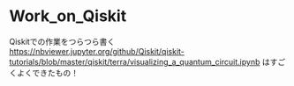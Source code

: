 # Work_on_Qiskit
Qiskitでの作業をつらつら書く
https://nbviewer.jupyter.org/github/Qiskit/qiskit-tutorials/blob/master/qiskit/terra/visualizing_a_quantum_circuit.ipynb
はすごくよくできたもの！
